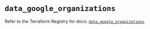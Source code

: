 # `data_google_organizations`

Refer to the Terraform Registry for docs: [`data_google_organizations`](https://registry.terraform.io/providers/hashicorp/google-beta/6.19.0/docs/data-sources/google_organizations).
